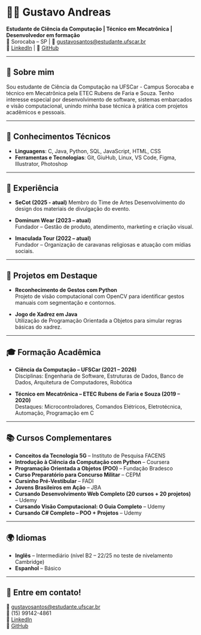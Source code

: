 # 👨‍💻 Gustavo Andreas

**Estudante de Ciência da Computação | Técnico em Mecatrônica | Desenvolvedor em formação**  
📍 Sorocaba – SP | 📧 gustavosantos@estudante.ufscar.br  
🔗 [LinkedIn](https://www.linkedin.com/in/gustavo-andreas) | 🔗 [GitHub](https://github.com/GustavoAndreas)

---

## 👋 Sobre mim

Sou estudante de Ciência da Computação na UFSCar - Campus Sorocaba e técnico em Mecatrônica pela ETEC Rubens de Faria e Souza. Tenho interesse especial por desenvolvimento de software, sistemas embarcados e visão computacional, unindo minha base técnica à prática com projetos acadêmicos e pessoais.

---

## 🧠 Conhecimentos Técnicos

- **Linguagens**: C, Java, Python, SQL, JavaScript, HTML, CSS
- **Ferramentas e Tecnologias**: Git, GiuHub, Linux, VS Code, Figma, Illustrator, Photoshop

---

## 💼 Experiência

- **SeCot (2025 - atual)**
  Membro do Time de Artes
  Desenvolvimento do design dos materiais de divulgação do evento.

- **Dominum Wear (2023 – atual)**  
  Fundador – Gestão de produto, atendimento, marketing e criação visual.

- **Imaculada Tour (2022 – atual)**  
  Fundador – Organização de caravanas religiosas e atuação com mídias sociais.

---

## 📁 Projetos em Destaque

- **Reconhecimento de Gestos com Python**  
  Projeto de visão computacional com OpenCV para identificar gestos manuais com segmentação e contornos.

- **Jogo de Xadrez em Java**  
  Utilização de Programação Orientada a Objetos para simular regras básicas do xadrez.

---

## 🎓 Formação Acadêmica

- **Ciência da Computação – UFSCar (2021 – 2026)**  
  Disciplinas: Engenharia de Software, Estruturas de Dados, Banco de Dados, Arquitetura de Computadores, Robótica

- **Técnico em Mecatrônica – ETEC Rubens de Faria e Souza (2019 – 2020)**  
  Destaques: Microcontroladores, Comandos Elétricos, Eletrotécnica, Automação, Programação em C

---

## 📚 Cursos Complementares

- **Conceitos da Tecnologia 5G** – Instituto de Pesquisa FACENS  
- **Introdução à Ciência da Computação com Python** – Coursera  
- **Programação Orientada a Objetos (POO)** – Fundação Bradesco  
- **Curso Preparatório para Concurso Militar** – CEPM  
- **Cursinho Pré-Vestibular** – FADI  
- **Jovens Brasileiros em Ação** – JBA  
- **Cursando Desenvolvimento Web Completo (20 cursos + 20 projetos)** – Udemy  
- **Cursando Visão Computacional: O Guia Completo** – Udemy  
- **Cursando C# Completo – POO + Projetos** – Udemy

---

## 🌍 Idiomas

- **Inglês** – Intermediário (nível B2 – 22/25 no teste de nivelamento Cambridge)  
- **Espanhol** – Básico

---

## 🤝 Entre em contato!

📧 gustavosantos@estudante.ufscar.br  
📱 (15) 99142-4861  
🔗 [LinkedIn](https://www.linkedin.com/in/gustavo-andreas)  
🔗 [GitHub](https://github.com/GustavoAndreas)
